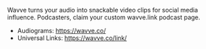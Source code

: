 Wavve turns your audio into snackable video clips for social media influence. Podcasters, claim your custom wavve.link podcast page.

* Audiograms: https://wavve.co/
* Universal Links: https://wavve.co/link/
